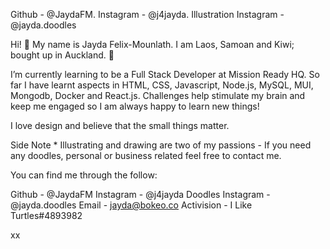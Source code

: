 Github - @JaydaFM. Instagram - @j4jayda. Illustration Instagram - @jayda.doodles

Hi! 🌊
My name is Jayda Felix-Mounlath. 
I am Laos, Samoan and Kiwi; bought up in Auckland. 🌴

I’m currently learning to be a Full Stack Developer at Mission Ready HQ.
So far I have learnt aspects in HTML, CSS, Javascript, Node.js, MySQL, MUI, Mongodb, Docker and React.js. 
Challenges help stimulate my brain and keep me engaged so I am always happy to learn new things!

I love design and believe that the small things matter.

Side Note * Illustrating and drawing are two of my passions - If you need any doodles, personal or business related feel free to contact me.

You can find me through the follow:

Github - @JaydaFM
Instagram - @j4jayda
Doodles Instagram - @jayda.doodles
Email - jayda@bokeo.co
Activision - I Like Turtles#4893982

xx
